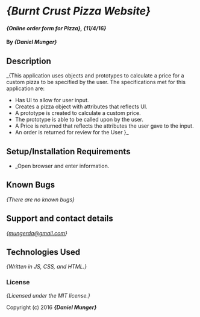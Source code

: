 # _{Burnt Crust Pizza Website}_

#### _{Online order form for Pizza}, {11/4/16}_

#### By _**{Daniel Munger}**_

## Description

_{This application uses objects and prototypes to calculate a price for a custom pizza to be specified by the user. The specifications met for this application are:
  * Has UI to allow for user input.
  * Creates a pizza object with attributes that reflects UI.
  * A prototype is created to calculate a custom price.
  * The prototype is able to be called upon by the user.
  * A Price is returned that reflects the attributes the user gave to the input.
  * An order is returned for review for the User
  }_

## Setup/Installation Requirements

* _Open browser and enter information.


## Known Bugs

_{There are no known bugs}_

## Support and contact details

_{mungerda@gmail.com}_

## Technologies Used

_{Written in JS, CSS, and HTML.}_

### License

*{Licensed under the MIT license.}*

Copyright (c) 2016 **_{Daniel Munger}_**
